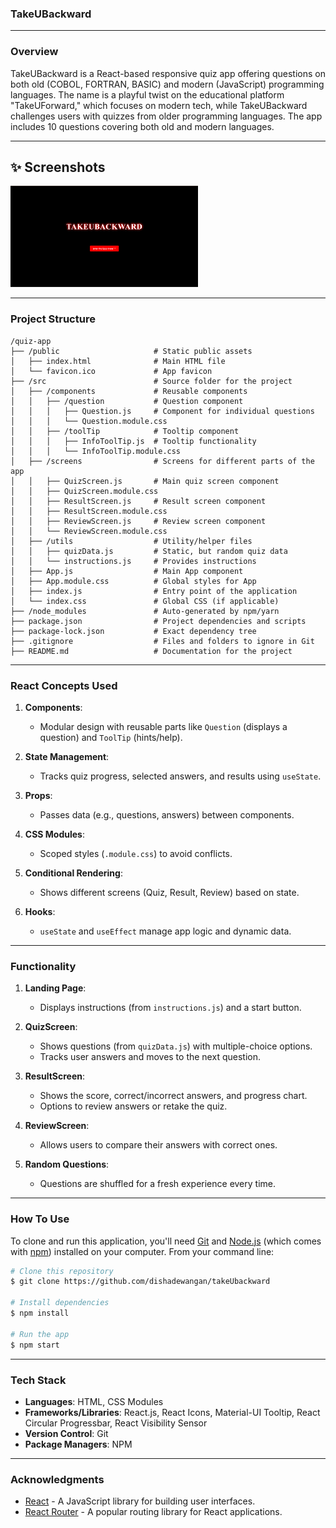 ### **TakeUBackward**

---

### **Overview**
TakeUBackward is a React-based responsive quiz app offering questions on both old (COBOL, FORTRAN, BASIC) and modern (JavaScript) programming languages. The name is a playful twist on the educational platform "TakeUForward," which focuses on modern tech, while TakeUBackward challenges users with quizzes from older programming languages. The app includes 10 questions covering both old and modern languages.


---
## ✨ Screenshots

<img src="images/Screenshot%202025-01-11%20151254.png" alt="Screenshot" width="300px">

---

### **Project Structure**

```plaintext
/quiz-app
├── /public                     # Static public assets
│   ├── index.html              # Main HTML file
│   └── favicon.ico             # App favicon
├── /src                        # Source folder for the project
│   ├── /components             # Reusable components
│   │   ├── /question           # Question component
│   │   │   ├── Question.js     # Component for individual questions
│   │   │   └── Question.module.css
│   │   ├── /toolTip            # Tooltip component
│   │   │   ├── InfoToolTip.js  # Tooltip functionality
│   │   │   └── InfoToolTip.module.css
│   ├── /screens                # Screens for different parts of the app
│   │   ├── QuizScreen.js       # Main quiz screen component
│   │   ├── QuizScreen.module.css
│   │   ├── ResultScreen.js     # Result screen component
│   │   ├── ResultScreen.module.css
│   │   ├── ReviewScreen.js     # Review screen component
│   │   └── ReviewScreen.module.css
│   ├── /utils                  # Utility/helper files
│   │   ├── quizData.js         # Static, but random quiz data
│   │   └── instructions.js     # Provides instructions
│   ├── App.js                  # Main App component
│   ├── App.module.css          # Global styles for App
│   ├── index.js                # Entry point of the application
│   └── index.css               # Global CSS (if applicable)
├── /node_modules               # Auto-generated by npm/yarn
├── package.json                # Project dependencies and scripts
├── package-lock.json           # Exact dependency tree
├── .gitignore                  # Files and folders to ignore in Git
├── README.md                   # Documentation for the project
```

---

### **React Concepts Used**

1. **Components**: 
   - Modular design with reusable parts like `Question` (displays a question) and `ToolTip` (hints/help).  

2. **State Management**: 
   - Tracks quiz progress, selected answers, and results using `useState`.  

3. **Props**: 
   - Passes data (e.g., questions, answers) between components.  

4. **CSS Modules**: 
   - Scoped styles (`.module.css`) to avoid conflicts.  

5. **Conditional Rendering**: 
   - Shows different screens (Quiz, Result, Review) based on state.  

6. **Hooks**: 
   - `useState` and `useEffect` manage app logic and dynamic data.  

---

### **Functionality**

1. **Landing Page**: 
   - Displays instructions (from `instructions.js`) and a start button.  

2. **QuizScreen**: 
   - Shows questions (from `quizData.js`) with multiple-choice options.  
   - Tracks user answers and moves to the next question.  

3. **ResultScreen**: 
   - Shows the score, correct/incorrect answers, and progress chart.  
   - Options to review answers or retake the quiz.  

4. **ReviewScreen**: 
   - Allows users to compare their answers with correct ones.  

5. **Random Questions**: 
   - Questions are shuffled for a fresh experience every time.  

---

### **How To Use**
To clone and run this application, you'll need [Git](https://git-scm.com) and [Node.js](https://nodejs.org/en/download/) (which comes with [npm](http://npmjs.com)) installed on your computer. From your command line:

```bash
# Clone this repository
$ git clone https://github.com/dishadewangan/takeUbackward

# Install dependencies
$ npm install

# Run the app
$ npm start
```

---

### **Tech Stack**
- **Languages**: HTML, CSS Modules
- **Frameworks/Libraries**: React.js, React Icons, Material-UI Tooltip, React Circular Progressbar, React Visibility Sensor
- **Version Control**: Git
- **Package Managers**: NPM

---

### **Acknowledgments**

- [React](https://reactjs.org/) - A JavaScript library for building user interfaces.
- [React Router](https://reactrouter.com/) - A popular routing library for React applications.

